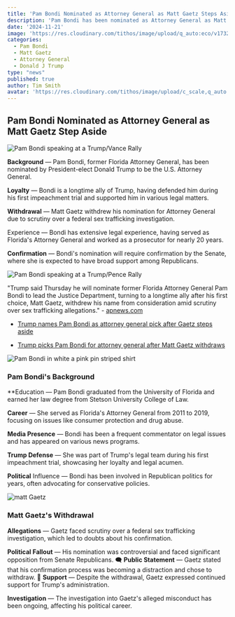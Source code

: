 ```yaml
---
title: 'Pam Bondi Nominated as Attorney General as Matt Gaetz Steps Aside'
description: 'Pam Bondi has been nominated as Attorney General as Matt Gaetz Steps Aside'
date: '2024-11-21'
image: 'https://res.cloudinary.com/tithos/image/upload/q_auto:eco/v1732248824/pam-bondi-5_glzjpr.avif'
categories:
  - Pam Bondi
  - Matt Gaetz
  - Attorney General
  - Donald J Trump
type: "news"
published: true
author: Tim Smith
avatar: 'https://res.cloudinary.com/tithos/image/upload/c_scale,q_auto:eco,w_1200/v1732248824/pam-bondi-4_m69mj7.avif'
---
```


<script>
  import { ExternalLink, Image } from '../lib';
</script>

## Pam Bondi Nominated as Attorney General as Matt Gaetz Step Aside

<Image
  src='https://res.cloudinary.com/tithos/image/upload/c_scale,q_auto:eco,w_1200/v1732248824/pam-bondi-4_m69mj7.avif'
  alt='Pam Bondi speaking at a Trump/Vance Rally'
/>

**Background** — Pam Bondi, former Florida Attorney General, has been nominated by President-elect Donald Trump to be the U.S. Attorney General.

**Loyalty** — Bondi is a longtime ally of Trump, having defended him during his first impeachment trial and supported him in various legal matters.

**Withdrawal** — Matt Gaetz withdrew his nomination for Attorney General due to scrutiny over a federal sex trafficking investigation.

Experience — Bondi has extensive legal experience, having served as Florida's Attorney General and worked as a prosecutor for nearly 20 years.

**Confirmation** — Bondi's nomination will require confirmation by the Senate, where she is expected to have broad support among Republicans.

<Image
  src='https://res.cloudinary.com/tithos/image/upload/c_scale,q_auto:eco,w_1200/v1732248824/pam-bondi-5_glzjpr.avif'
  alt='Pam Bondi speaking at a Trump/Pence Rally'
/>

"Trump said Thursday he will nominate former Florida Attorney General Pam Bondi to lead the Justice Department, turning to a longtime ally after his first choice, Matt Gaetz, withdrew his name from consideration amid scrutiny over sex trafficking allegations." - [apnews.com](https://apnews.com/article/gaetz-trump-fbi-justice-department-248b46ba0c882dd46d661568e8bd3bd7)

- [Trump names Pam Bondi as attorney general pick after Gaetz steps aside](https://www.theguardian.com/us-news/2024/nov/21/trump-attorney-general-pick-pam-bondi)

- [Trump picks Pam Bondi for attorney general after Matt Gaetz withdraws](https://www.cnn.com/politics/live-news/trump-transition-news-11-21-24/index.html)

<Image
  src='https://res.cloudinary.com/tithos/image/upload/c_scale,q_auto:eco,w_1200/v1732248824/pam-bondi-3_wkx072.avif'
  alt='Pam Bondi in white a pink pin striped shirt'
/>

### Pam Bondi's Background

**Education — Pam Bondi graduated from the University of Florida and earned her law degree from Stetson University College of Law.

**Career** — She served as Florida's Attorney General from 2011 to 2019, focusing on issues like consumer protection and drug abuse.

**Media Presence** — Bondi has been a frequent commentator on legal issues and has appeared on various news programs.

**Trump Defense** — She was part of Trump's legal team during his first impeachment trial, showcasing her loyalty and legal acumen.

**Political** Influence — Bondi has been involved in Republican politics for years, often advocating for conservative policies.

<Image
  src='https://res.cloudinary.com/tithos/image/upload/c_scale,q_auto:eco,w_1200/v1732250578/matt_gaetz_r0cf11.avif'
  alt='matt Gaetz'
/>

### Matt Gaetz's Withdrawal

**Allegations** — Gaetz faced scrutiny over a federal sex trafficking investigation, which led to doubts about his confirmation.

**Political Fallout** — His nomination was controversial and faced significant opposition from Senate Republicans.
🗨️
**Public Statement** — Gaetz stated that his confirmation process was becoming a distraction and chose to withdraw.
🤝
**Support** — Despite the withdrawal, Gaetz expressed continued support for Trump's administration.

**Investigation** — The investigation into Gaetz's alleged misconduct has been ongoing, affecting his political career.